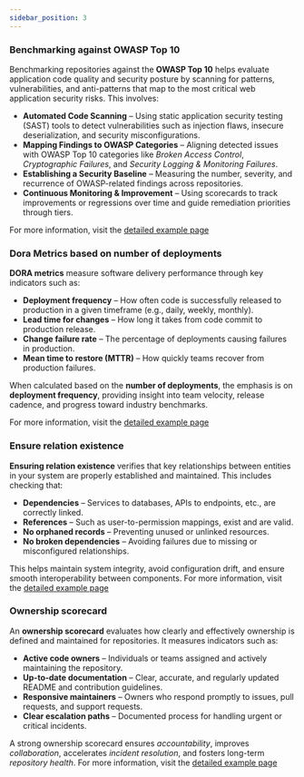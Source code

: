 ```yaml
---
sidebar_position: 3
---
```


### Benchmarking against OWASP Top 10

Benchmarking repositories against the **OWASP Top 10** helps evaluate application code quality and security posture by scanning for patterns, vulnerabilities, and anti-patterns that map to the most critical web application security risks. This involves:

- **Automated Code Scanning** – Using static application security testing (SAST) tools to detect vulnerabilities such as injection flaws, insecure deserialization, and security misconfigurations.
- **Mapping Findings to OWASP Categories** – Aligning detected issues with OWASP Top 10 categories like *Broken Access Control*, *Cryptographic Failures*, and *Security Logging & Monitoring Failures*.
- **Establishing a Security Baseline** – Measuring the number, severity, and recurrence of OWASP-related findings across repositories.
- **Continuous Monitoring & Improvement** – Using scorecards to track improvements or regressions over time and guide remediation priorities through tiers.

For more information, visit the [detailed example page](/promote-scorecards/examples/Benchmarking%20against%20OWASP%20Top%2010)



### Dora Metrics based on number of deployments

**DORA metrics** measure software delivery performance through key indicators such as:

- **Deployment frequency** – How often code is successfully released to production in a given timeframe (e.g., daily, weekly, monthly).
- **Lead time for changes** – How long it takes from code commit to production release.
- **Change failure rate** – The percentage of deployments causing failures in production.
- **Mean time to restore (MTTR)** – How quickly teams recover from production failures.

When calculated based on the **number of deployments**, the emphasis is on **deployment frequency**, providing insight into team velocity, release cadence, and progress toward industry benchmarks.

For more information, visit the [detailed example page](/promote-scorecards/examples/Dora%20metrics%20based%20on%20number%20of%20deployments)


### Ensure relation existence

**Ensuring relation existence** verifies that key relationships between entities in your system are properly established and maintained. This includes checking that:

- **Dependencies** – Services to databases, APIs to endpoints, etc., are correctly linked.
- **References** – Such as user-to-permission mappings, exist and are valid.
- **No orphaned records** – Preventing unused or unlinked resources.
- **No broken dependencies** – Avoiding failures due to missing or misconfigured relationships.

This helps maintain system integrity, avoid configuration drift, and ensure smooth interoperability between components. For more information, visit the [detailed example page](/promote-scorecards/examples/Ensure%20relation%20existence)



### Ownership scorecard

An **ownership scorecard** evaluates how clearly and effectively ownership is defined and maintained for repositories. It measures indicators such as:

- **Active code owners** – Individuals or teams assigned and actively maintaining the repository.
- **Up-to-date documentation** – Clear, accurate, and regularly updated README and contribution guidelines.
- **Responsive maintainers** – Owners who respond promptly to issues, pull requests, and support requests.
- **Clear escalation paths** – Documented process for handling urgent or critical incidents.

A strong ownership scorecard ensures *accountability*, improves *collaboration*, accelerates *incident resolution*, and fosters long-term *repository health*. For more information, visit the [detailed example page](/promote-scorecards/examples/Ownership%20Scorecard)